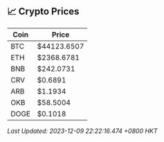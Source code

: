 ## 📈 Crypto Prices

| Coin | Price |
| ---- | ----- |
| BTC | $44123.6507 |
| ETH | $2368.6781 |
| BNB | $242.0731 |
| CRV | $0.6891 |
| ARB | $1.1934 |
| OKB | $58.5004 |
| DOGE | $0.1018 |

_Last Updated: 2023-12-09 22:22:16.474 +0800 HKT_